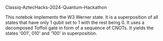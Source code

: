 Classiq-AztecHacks-2024-Quantum-Hackathon

This notebok implements the W3 Werner state.
It is a superposition of all states that have only 1 qubit
set to 1 with the rest being 0. It uses a decomposed Toffoli gate in form of a sequence of CNOTs.
It yields the states '001', 010' and '100' in superposition.

